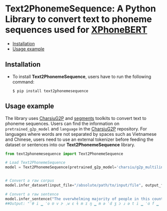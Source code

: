 # Text2PhonemeSequence: A Python Library to convert text to phoneme sequences used for [XPhoneBERT](https://github.com/VinAIResearch/XPhoneBERT) 

- [Installation](#install)
- [Usage example](#example)

## Installation <a name="install"></a>

- To install **Text2PhonemeSequence**, users have to run the following command:

    `$ pip install text2phonemesequence` 

## Usage example <a name="example"></a>
The library uses [CharsiuG2P](https://github.com/lingjzhu/CharsiuG2P/tree/main) and [segments](https://pypi.org/project/segments/) toolkits to convert text to phoneme sequences. Users can find the information on `pretrained_g2p_model` and `language` in the [CharsiuG2P](https://github.com/lingjzhu/CharsiuG2P/tree/main) repository. For languages where words are not separated by spaces such as Vietnamese and Chinese, users need to use an external tokenizer before feeding the dataset or sentences into our **Text2PhonemeSequence** library. 

```python
from text2phonemesequence import Text2PhonemeSequence

# Load Text2PhonemeSequence
model = Text2PhonemeSequence(pretrained_g2p_model='charsiu/g2p_multilingual_byT5_tiny_16_layers_100', language='eng-us', is_cuda=False)


# Convert a raw corpus
model.infer_dataset(input_file="/absolute/path/to/input/file", output_file="/absolute/path/to/output/file", batch_size=64) # batch_size is the number of words fed into the CharsiuG2P toolkit per times. 

# Convert a raw sentence
model.infer_sentence("The overwhelming majority of people in this country know how to sift the wheat from the chaff in what they hear and what they read .")
##Output: "ˈθ i ▁ ˈo ʊ v ɝ ˌw ɛ ɫ m ɪ ŋ ▁ m ə ˈd ʒ ɔ ɹ ə t i ▁ ˈɑ f ▁ ˈp i p ə ɫ ▁ ˈɪ n ▁ ˈθ ɪ s ▁ ˈk a ʊ n t ɹ i ▁ ˈn o ʊ ▁ ˈh o ʊ ▁ ˈt o ʊ ▁ ˈs ɪ f t ▁ ˈθ i ▁ ˈw i t ▁ ˈf ɹ ɑ m ▁ ˈθ i ▁ ˈt ʃ æ f ▁ ˈɪ n ▁ ˈw æ t ▁ ˈθ e ɪ ▁ ˈh ɪ ɹ ▁ ˈæ n d ▁ ˈw æ t ▁ ˈθ e ɪ ▁ ˈɹ ɛ d ▁ ."
```
